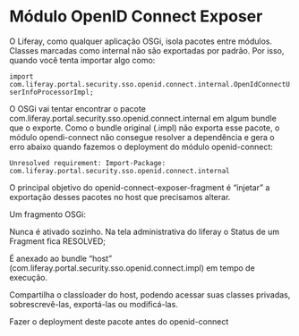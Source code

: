 Módulo OpenID Connect Exposer
==============================

O Liferay, como qualquer aplicação OSGi, isola pacotes entre módulos. Classes marcadas como internal não são exportadas por padrão. Por isso, quando você tenta importar algo como:

`import com.liferay.portal.security.sso.openid.connect.internal.OpenIdConnectUserInfoProcessorImpl;`

O OSGi vai tentar encontrar o pacote com.liferay.portal.security.sso.openid.connect.internal em algum bundle que o exporte. Como o bundle original (.impl) não exporta esse pacote, o módulo opendi-connect não consegue resolver a dependência e gera o erro abaixo quando fazemos o deployment do módulo openid-connect:

`Unresolved requirement: Import-Package: com.liferay.portal.security.sso.openid.connect.internal`

O principal objetivo do openid-connect-exposer-fragment é “injetar” a exportação desses pacotes no host que precisamos alterar.

Um fragmento OSGi:

Nunca é ativado sozinho. Na tela administrativa do liferay o Status de um Fragment fica RESOLVED;

É anexado ao bundle “host” (com.liferay.portal.security.sso.openid.connect.impl) em tempo de execução.

Compartilha o classloader do host, podendo acessar suas classes privadas, sobrescrevê-las, exportá-las ou modificá-las.

Fazer o deployment deste pacote antes do openid-connect
